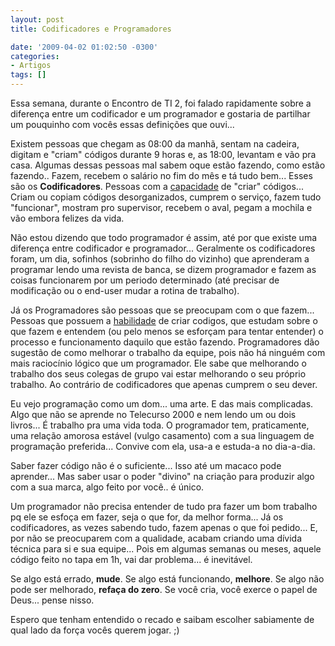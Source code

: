 ```yaml
---
layout: post
title: Codificadores e Programadores

date: '2009-04-02 01:02:50 -0300'
categories:
- Artigos
tags: []
---
```

<p>Essa semana, durante o Encontro de TI 2, foi falado rapidamente sobre a diferença entre um codificador e um programador e gostaria de partilhar um pouquinho com vocês essas definições que ouvi...</p>
<p>Existem pessoas que chegam as 08:00 da manhã, sentam na cadeira, digitam e "criam" códigos durante 9 horas e, as 18:00, levantam e vão pra casa. Algumas dessas pessoas mal sabem oque estão fazendo, como estão fazendo.. Fazem, recebem o salário no fim do mês e tá tudo bem... Esses são os <strong>Codificadores</strong>. Pessoas com a <span style="text-decoration: underline;">capacidade</span> de "criar" códigos... Criam ou copiam códigos desorganizados, cumprem o serviço, fazem tudo "funcionar", mostram pro supervisor, recebem o aval, pegam a mochila e vão embora felizes da vida.</p>
<p>Não estou dizendo que todo programador é assim, até por que existe uma diferença entre codificador e programador... Geralmente os codificadores foram, um dia, sofinhos (sobrinho do filho do vizinho) que aprenderam a programar lendo uma revista de banca, se dizem programador e fazem as coisas funcionarem por um periodo determinado (até precisar de modificação ou o end-user mudar a rotina de trabalho).</p>
<p>Já os Programadores são pessoas que se preocupam com o que fazem... Pessoas que possuem a <span style="text-decoration: underline;">habilidade</span> de criar codigos, que estudam sobre o que fazem e entendem (ou pelo menos se esforçam para tentar entender) o processo e funcionamento daquilo que estão fazendo. Programadores dão sugestão de como melhorar o trabalho da equipe, pois não há ninguém com mais raciocínio lógico que um programador. Ele sabe que melhorando o trabalho dos seus colegas de grupo vai estar melhorando o seu próprio trabalho. Ao contrário de codificadores que apenas cumprem o seu dever.</p>
<p>Eu vejo programação como um dom... uma arte. E das mais complicadas. Algo que não se aprende no Telecurso 2000 e nem lendo um ou dois livros... É trabalho pra uma vida toda. O programador tem, praticamente, uma relação amorosa estável (vulgo casamento) com a sua linguagem de programação preferida... Convive com ela, usa-a e estuda-a no dia-a-dia.</p>
<p>Saber fazer código não é o suficiente... Isso até um macaco pode aprender... Mas saber usar o poder "divino" na criação para produzir algo com a sua marca, algo feito por você.. é único.</p>
<p>Um programador não precisa entender de tudo pra fazer um bom trabalho pq ele se esfoça em fazer, seja o que for, da melhor forma... Já os codificadores, as vezes sabendo tudo, fazem apenas o que foi pedido... E, por não se preocuparem com a qualidade, acabam criando uma <span class="removed_link" title="http://www.akitaonrails.com/2008/12/18/tradu-o-d-vida-t-cnica">dívida técnica</span> para si e sua equipe... Pois em algumas semanas ou meses, aquele código feito no tapa em 1h, vai dar problema... é inevitável.</p>
<p>Se algo está errado, <strong>mude</strong>. Se algo está funcionando, <strong>melhore</strong>. Se algo não pode ser melhorado, <strong>refaça do zero</strong>. Se você cria, você exerce o papel de Deus... pense nisso.</p>
<p>Espero que tenham entendido o recado e saibam escolher sabiamente de qual lado da força vocês querem jogar. ;)</p>

